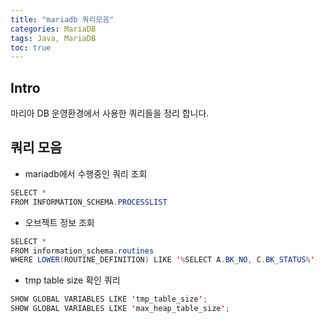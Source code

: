 ```yaml
---
title: "mariadb 쿼리모음"
categories: MariaDB
tags: Java, MariaDB
toc: true
---
```


## Intro
마리아 DB 운영환경에서 사용한 쿼리들을 정리 합니다.

## 쿼리 모음
- mariadb에서 수행중인 쿼리 조회

```java
SELECT * 
FROM INFORMATION_SCHEMA.PROCESSLIST
```

- 오브젝트 정보 조회

```java
SELECT * 
FROM information_schema.routines
WHERE LOWER(ROUTINE_DEFINITION) LIKE '%SELECT A.BK_NO, C.BK_STATUS%'
```

- tmp table size 확인 쿼리

```java
SHOW GLOBAL VARIABLES LIKE 'tmp_table_size';
SHOW GLOBAL VARIABLES LIKE 'max_heap_table_size';
```